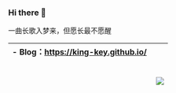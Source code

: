 ### Hi there 👋
一曲长歌入梦来，但愿长最不愿醒

<!--
**King-Key/King-Key** is a ✨ _special_ ✨ repository because its `README.md` (this file) appears on your GitHub profile.

Here are some ideas to get you started:

- 🔭 I’m currently working on ...
- 🌱 I’m currently learning ...
- 👯 I’m looking to collaborate on ...
- 🤔 I’m looking for help with ...
- 💬 Ask me about ...
- 📫 How to reach me: ...
- 😄 Pronouns: ...
- ⚡ Fun fact: ...
  -->

| - Blog：https://king-key.github.io/ <br /><br /><br /><br /><br /><br /><br />| <img align="right" src="https://github-readme-stats.vercel.app/api?username=King-Key&show_icons=true&theme=radical)"></img> |
| :----------------------------------------------------------- | ------------------------------------------------------------ |

